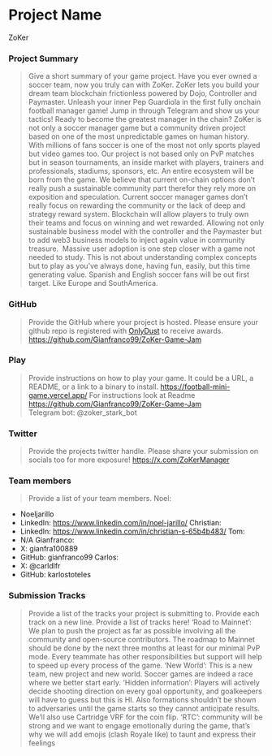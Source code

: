 # Project Name
ZoKer

### Project Summary
> Give a short summary of your game project.
Have you ever owned a soccer team, now you truly can with ZoKer.
ZoKer lets you build your dream team blockchain frictionless powered by Dojo, Controller and Paymaster. Unleash your inner Pep Guardiola in the first fully onchain football manager game! Jump in through Telegram and show us your tactics! Ready to become the greatest manager in the chain? ZoKer is not only a soccer manager game but a community driven project based on one of the most unpredictable games on human history. With millions of fans soccer is one of the most not only sports played but video games too. Our project is not based only on PvP matches but in season tournaments, an inside market with players, trainers and professionals, stadiums, sponsors, etc. An entire ecosystem will be born from the game. 
We believe that current on-chain options don’t really push a sustainable community part therefor they rely more on exposition and speculation. Current soccer manager games don’t really focus on rewarding the community or the lack of deep and strategy reward system. Blockchain will allow players to truly own their teams and focus on winning and wet rewarded. Allowing not only sustainable business model with the controller and the Paymaster but to add web3 business models to inject again value in community treasure.  Massive user adoption is one step closer with a game not needed to study. This is not about understanding complex concepts but to play as you’ve always done, having fun, easily, but this time generating value. Spanish and English soccer fans will be out first target. Like Europe and SouthAmerica.

### GitHub
> Provide the GitHub where your project is hosted. Please ensure your github repo is registered with [OnlyDust](https://app.onlydust.com/p/create) to receive awards.
https://github.com/Gianfranco99/ZoKer-Game-Jam

### Play
> Provide instructions on how to play your game. It could be a URL, a README, or a link to a binary to install.
https://football-mini-game.vercel.app/
For instructions look at Readme https://github.com/Gianfranco99/ZoKer-Game-Jam  
Telegram bot: @zoker_stark_bot

### Twitter
> Provide the projects twitter handle. Please share your submission on socials too for more exposure!
https://x.com/ZoKerManager

### Team members
> Provide a list of your team members. Noel:
- Noeljarillo
- LinkedIn: https://www.linkedin.com/in/noel-jarillo/ 
Christian:
- LinkedIn: https://www.linkedin.com/in/christian-s-65b4b483/
Tom:
- N/A
Gianfranco:
- X: gianfra100889
- GitHub: gianfranco99
Carlos:
- X: @carldlfr
- GitHub: karlostoteles

### Submission Tracks
> Provide a list of the tracks your project is submitting to. Provide each track on a new line.
Provide a list of tracks here!
‘Road to Mainnet’: We plan to push the project as far as possible involving all the community and open-source contributors. The roadmap to Mainnet should be done by the next three months at least for our minimal PvP mode. Every teammate has other responsibilities but support will help to speed up every process of the game.
‘New World’: This is a new team, new project and new world. Soccer games are indeed a race where we better start early.
‘Hidden information’: Players will actively decide shooting direction on every goal opportunity, and goalkeepers will have to guess but this is HI. Also formations shouldn’t be shown to adversaries until the game starts so they cannot anticipate results. We’ll also use Cartridge VRF for the coin flip.
‘RTC’: community will be strong and we want to engage emotionally during the game, that’s why we will add emojis (clash Royale like) to taunt and express their feelings
